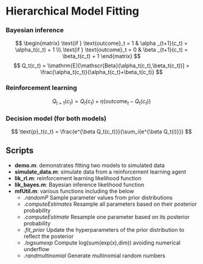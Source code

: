 # Hierarchical Model Fitting

### Bayesian inference
$$ \begin{matrix} \text{if } \text{outcome}_t = 1 & \alpha _{t+1}(c_t) = \alpha_t(c_t) + 1 \\\ \text{if } \text{outcome}_t = 0 & \beta _{t+1}(c_t) = \beta_t(c_t) + 1 \end{matrix} $$ 
$$ Q_t(c_t) = \\mathrm{E}[\mathscr{Beta}(\alpha_t(c_t),\beta_t(c_t))] = \frac{\alpha_t(c_t)}{\alpha_t(c_t)+\beta_t(c_t)} $$


### Reinforcement learning 

$$ Q_{t+1}(c_t) = Q_t(c_t) + \eta(\text{outcome}_t - Q_t(c_t)) $$

### Decision model (for both models)
$$ \text{p}_t(c_t) = \frac{e^{\beta Q_t(c_t)}}{\sum_i{e^{\beta Q_t(i)}}} $$

## Scripts
 - **demo.m**:   demonstrates fitting two models to simulated data
 - **simulate_data.m**:   simulate data from a reinforcement learning agent
 - **lik_rl.m**:          reinforcement learning likelihood function
 - **lik_bayes.m**:       Bayesian inference likelihood function
 - **mfUtil.m**:          various functions including the below
    - *.randomP*            Sample parameter values from prior distributions
    - *.computeEstimates*   Resample all parameters based on their posterior probability
    - *.computeEstimate*    Resample one parameter based on its posterior probability
    - *.fit_prior*          Update the hyperparameters of the prior distribution to reflect the posterior
    - *.logsumexp*          Compute log(sum(exp(x),dim)) avoiding numerical underflow
    - *.randmultinomial*    Generate multinomial random numbers

